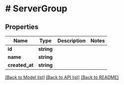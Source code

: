 # # ServerGroup

## Properties

Name | Type | Description | Notes
------------ | ------------- | ------------- | -------------
**id** | **string** |  |
**name** | **string** |  |
**created_at** | **string** |  |

[[Back to Model list]](../../README.md#models) [[Back to API list]](../../README.md#endpoints) [[Back to README]](../../README.md)
